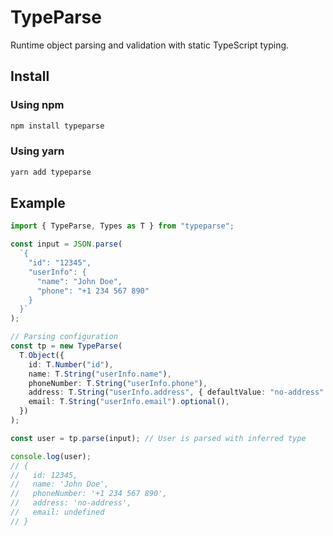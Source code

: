 # TypeParse

Runtime object parsing and validation with static TypeScript typing.

## Install

### Using npm

```Bash
npm install typeparse
```

### Using yarn

```Bash
yarn add typeparse
```

## Example

```TypeScript
import { TypeParse, Types as T } from "typeparse";

const input = JSON.parse(
  `{
    "id": "12345",
    "userInfo": {
      "name": "John Doe",
      "phone": "+1 234 567 890"
    }
  }`
);

// Parsing configuration
const tp = new TypeParse(
  T.Object({
    id: T.Number("id"),
    name: T.String("userInfo.name"),
    phoneNumber: T.String("userInfo.phone"),
    address: T.String("userInfo.address", { defaultValue: "no-address" }),
    email: T.String("userInfo.email").optional(),
  })
);

const user = tp.parse(input); // User is parsed with inferred type

console.log(user);
// {
//   id: 12345,
//   name: 'John Doe',
//   phoneNumber: '+1 234 567 890',
//   address: 'no-address',
//   email: undefined
// }
```

